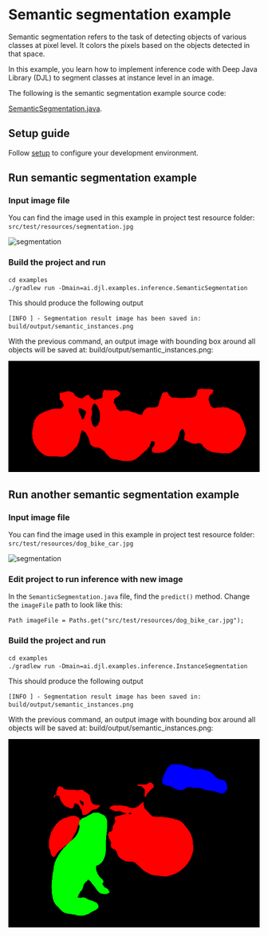 # Semantic segmentation example

Semantic segmentation refers to the task of detecting objects of various classes at pixel level. It colors the pixels based on the objects detected in that space.

In this example, you learn how to implement inference code with Deep Java Library (DJL) to segment classes at instance level in an image.

The following is the semantic segmentation example source code:

[SemanticSegmentation.java](https://github.com/deepjavalibrary/djl/blob/master/examples/src/main/java/ai/djl/examples/inference/SemanticSegmentation.java).


## Setup guide

Follow [setup](../../docs/development/setup.md) to configure your development environment.

## Run semantic segmentation example

### Input image file
You can find the image used in this example in project test resource folder: `src/test/resources/segmentation.jpg`

![segmentation](../src/test/resources/segmentation.jpg)

### Build the project and run

```
cd examples
./gradlew run -Dmain=ai.djl.examples.inference.SemanticSegmentation
```

This should produce the following output

```text
[INFO ] - Segmentation result image has been saved in: build/output/semantic_instances.png
```


With the previous command, an output image with bounding box around all objects will be saved at: build/output/semantic_instances.png:

![detected-instances](img/semantic_instance_bikes.png)

## Run another semantic segmentation example

### Input image file
You can find the image used in this example in project test resource folder: `src/test/resources/dog_bike_car.jpg`

![segmentation](../src/test/resources/dog_bike_car.jpg)

### Edit project to run inference with new image

In the `SemanticSegmentation.java` file, find the `predict()` method. Change the `imageFile` path to look like this:

```
Path imageFile = Paths.get("src/test/resources/dog_bike_car.jpg");
```

### Build the project and run

```
cd examples
./gradlew run -Dmain=ai.djl.examples.inference.InstanceSegmentation
```

This should produce the following output

```text
[INFO ] - Segmentation result image has been saved in: build/output/semantic_instances.png
```


With the previous command, an output image with bounding box around all objects will be saved at: build/output/semantic_instances.png:

![detected-instances](img/semantic_instance_dog_bike_car.png)